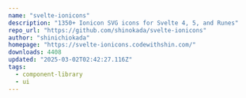 ```yaml
---
name: "svelte-ionicons"
description: "1350+ Ionicon SVG icons for Svelte 4, 5, and Runes"
repo_url: "https://github.com/shinokada/svelte-ionicons"
author: "shinichiokada"
homepage: "https://svelte-ionicons.codewithshin.com/"
downloads: 4408
updated: "2025-03-02T02:42:27.116Z"
tags: 
  - component-library
  - ui
---
```

